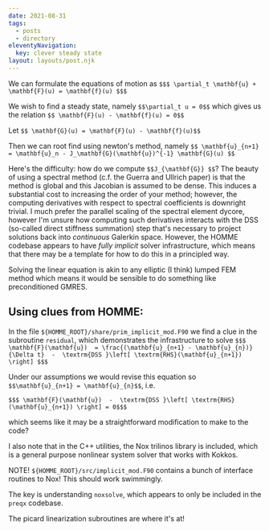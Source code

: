 ```yaml
---
date: 2021-08-31
tags:
  - posts
  - directory
eleventyNavigation:
  key: clever steady state
layout: layouts/post.njk
---
```


We can formulate the equations of motion as
`$$$ \partial_t \mathbf{u} + \mathbf{F}(u) = \mathbf{f}(u) $$$`

We wish to find a steady state, namely `$$\partial_t u = 0$$`
which gives us the relation `$$ \mathbf{F}(u) - \mathbf{f}(u) = 0$$`

Let `$$ \mathbf{G}(u) = \mathbf{F}(u) - \mathbf{f}(u)$$`

Then we can root find using newton's method, namely 
`$$ \mathbf{u}_{n+1} = \mathbf{u}_n - J_\mathbf{G}(\mathbf{u})^{-1} \mathbf{G}(u) $$`

Here's the difficulty: how do we compute `$$J_{\mathbf{G}} $$`? 
The beauty of using a spectral method (c.f. the Guerra and Ullrich paper) is that
the method is global and this Jacobian is assumed to be dense. This induces a substantial
cost to increasing the order of your method; however, the computing derivatives with
respect to spectral coefficients is downright trivial. I much prefer the parallel scaling
of the spectral element dycore, however I'm unsure how computing such derivatives interacts
with the DSS (so-called direct stiffness summation)
step that's necessary to project solutions back into _continuous_ Galerkin space.
However, the HOMME codebase appears to have _fully implicit_ solver infrastructure,
which means that there may be a template for how to do this in a principled way.

Solving the linear equation is akin to any elliptic (I think) lumped FEM
method which means it would be sensible to do something like preconditioned GMRES.


## Using clues from HOMME:

In the file `${HOMME_ROOT}/share/prim_implicit_mod.F90`
we find a clue in the subroutine `residual`, which demonstrates
the infrastructure to solve 
`$$$ \mathbf{F}(\mathbf{u})  = \frac{(\mathbf{u}_{n+1} - \mathbf{u}_{n})}{\Delta t}  -  \textrm{DSS }\left[ \textrm{RHS}(\mathbf{u}_{n+1}) \right] $$$`

Under our assumptions we would revise this equation so `$$\mathbf{u}_{n+1} = \mathbf{u}_{n}$$`, i.e.

`$$$ \mathbf{F}(\mathbf{u})  -  \textrm{DSS }\left[ \textrm{RHS}(\mathbf{u}_{n+1}) \right] = 0$$$`

which seems like it may be a straightforward modification to make to the code?

I also note that in the C++ utilities, the Nox trilinos library is included, which 
is a general purpose nonlinear system solver that works with Kokkos.


NOTE! `${HOMME_ROOT}/src/implicit_mod.F90` contains a bunch of interface routines to Nox! This should work swimmingly.

The key is understanding `noxsolve`, which appears to only be included in the `preqx` codebase.


The picard linearization subroutines are where it's at!


